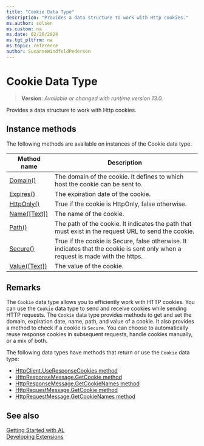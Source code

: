 ```yaml
---
title: "Cookie Data Type"
description: "Provides a data structure to work with Http cookies."
ms.author: solsen
ms.custom: na
ms.date: 02/26/2024
ms.tgt_pltfrm: na
ms.topic: reference
author: SusanneWindfeldPedersen
---
```

[//]: # (START>DO_NOT_EDIT)
[//]: # (IMPORTANT:Do not edit any of the content between here and the END>DO_NOT_EDIT.)
[//]: # (Any modifications should be made in the .xml files in the ModernDev repo.)
# Cookie Data Type
> **Version**: _Available or changed with runtime version 13.0._

Provides a data structure to work with Http cookies.



## Instance methods
The following methods are available on instances of the Cookie data type.

|Method name|Description|
|-----------|-----------|
|[Domain()](cookie-domain-method.md)|The domain of the cookie. It defines to which host the cookie can be sent to.|
|[Expires()](cookie-expires-method.md)|The expiration date of the cookie.|
|[HttpOnly()](cookie-httponly-method.md)|True if the cookie is HttpOnly, false otherwise.|
|[Name([Text])](cookie-name-method.md)|The name of the cookie.|
|[Path()](cookie-path-method.md)|The path of the cookie. It indicates the path that must exist in the request URL to send the cookie.|
|[Secure()](cookie-secure-method.md)|True if the cookie is Secure, false otherwise. It indicates that the cookie is sent only when a request is made with the https.|
|[Value([Text])](cookie-value-method.md)|The value of the cookie.|

[//]: # (IMPORTANT: END>DO_NOT_EDIT)

## Remarks

The `Cookie` data type allows you to efficiently work with HTTP cookies. You can use the `Cookie` data type to send and receive cookies while sending HTTP requests. The `Cookie` data type provides methods to get and set the domain, expiration date, name, path, and value of a cookie. It also provides a method to check if a cookie is `Secure`. You can choose to automatically reuse response cookies in subsequent requests, handle cookies manually, or a mix of both.

The following data types have methods that return or use the `Cookie` data type:

- [HttpClient.UseResponseCookies method](../httpclient/httpclient-useresponsecookies-method.md)  
- [HttpResponseMessage.GetCookie method](../httpresponsemessage-getcookie-method.md)  
- [HttpResponseMessage.GetCookieNames method](../httpresponsemessage/httpresponsemessage-getcookienames-method.md)  
- [HttpRequestMessage.GetCookie method](../httprequestmessage/httprequestmessage-getcookie-method.md)  
- [HttpRequestMessage.GetCookieNames method](../httprequestmessage/httprequestmessage-getcookienames-method.md)  

## See also

[Getting Started with AL](../devenv-get-started.md)  
[Developing Extensions](../devenv-dev-overview.md)  
